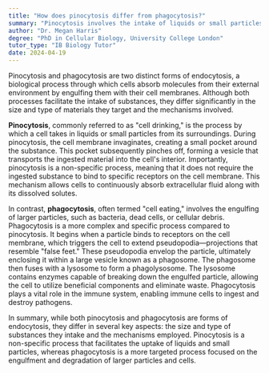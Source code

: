 ```yaml
---
title: "How does pinocytosis differ from phagocytosis?"
summary: "Pinocytosis involves the intake of liquids or small particles, while phagocytosis involves the engulfing of large particles or cells."
author: "Dr. Megan Harris"
degree: "PhD in Cellular Biology, University College London"
tutor_type: "IB Biology Tutor"
date: 2024-04-19
---
```


Pinocytosis and phagocytosis are two distinct forms of endocytosis, a biological process through which cells absorb molecules from their external environment by engulfing them with their cell membranes. Although both processes facilitate the intake of substances, they differ significantly in the size and type of materials they target and the mechanisms involved.

**Pinocytosis**, commonly referred to as "cell drinking," is the process by which a cell takes in liquids or small particles from its surroundings. During pinocytosis, the cell membrane invaginates, creating a small pocket around the substance. This pocket subsequently pinches off, forming a vesicle that transports the ingested material into the cell's interior. Importantly, pinocytosis is a non-specific process, meaning that it does not require the ingested substance to bind to specific receptors on the cell membrane. This mechanism allows cells to continuously absorb extracellular fluid along with its dissolved solutes.

In contrast, **phagocytosis**, often termed "cell eating," involves the engulfing of larger particles, such as bacteria, dead cells, or cellular debris. Phagocytosis is a more complex and specific process compared to pinocytosis. It begins when a particle binds to receptors on the cell membrane, which triggers the cell to extend pseudopodia—projections that resemble "false feet." These pseudopodia envelop the particle, ultimately enclosing it within a large vesicle known as a phagosome. The phagosome then fuses with a lysosome to form a phagolysosome. The lysosome contains enzymes capable of breaking down the engulfed particle, allowing the cell to utilize beneficial components and eliminate waste. Phagocytosis plays a vital role in the immune system, enabling immune cells to ingest and destroy pathogens.

In summary, while both pinocytosis and phagocytosis are forms of endocytosis, they differ in several key aspects: the size and type of substances they intake and the mechanisms employed. Pinocytosis is a non-specific process that facilitates the uptake of liquids and small particles, whereas phagocytosis is a more targeted process focused on the engulfment and degradation of larger particles and cells.
    
